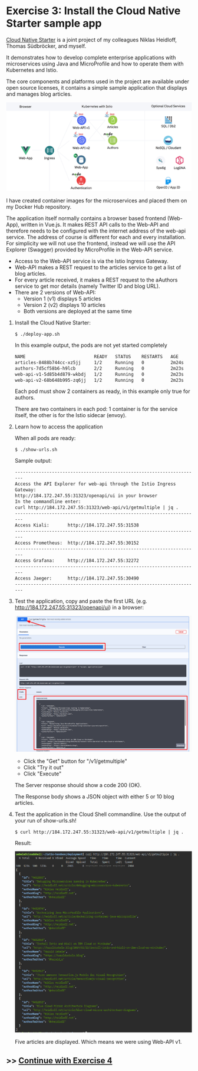 # Exercise 3: Install the Cloud Native Starter sample app

[Cloud Native Starter](https://cloud-native-starter.mybluemix.net/) is a joint project of my colleagues Niklas Heidloff, Thomas Südbröcker, and myself. 

It demonstrates how to develop complete enterprise applications with microservices using Java and MicroProfile and how to operate them with Kubernetes and Istio.

The core components and platforms used in the project are available under open source licenses, it contains a simple sample application that displays and manages blog articles. 

![architecture](../images/architecture.jpg)

I have created container images for the microservices and placed them on my Docker Hub repository. 

The application itself normally contains a browser based frontend (Web-App), written in Vue.js. It makes REST API calls to the Web-API and therefore needs to be configured with the internet address of the web-api service. The address of course is different for each and every installation. For simplicity we will not use the frontend, instead we will use the API Explorer (Swagger) provided by MicroProfile in the Web-API service.

- Access to the Web-API service is via the Istio Ingress Gateway. 
- Web-API makes a REST request to the articles service to get a list of blog articles.
- For every article received, it makes a REST request to the aAuthors service to get mor details (namely Twitter ID and blog URL).
- There are 2 versions of Web-API:
    - Version 1 (v1) displays 5 articles
    - Version 2 (v2) displays 10 articles
    - Both versions are deployed at the same time

1. Install the Cloud Native Starter:

    ```
    $ ./deploy-app.sh
    ```

    In this example output, the pods are not yet started completely

    ```
    NAME                          READY   STATUS    RESTARTS   AGE
    articles-8488b744cc-xz5jj     1/2     Running   0          2m24s
    authors-7d5cf58b6-h9lcb       2/2     Running   0          2m23s
    web-api-v1-5d85b4d879-wkbdj   1/2     Running   0          2m23s
    web-api-v2-68b648b995-zq6jj   1/2     Running   0          2m23s
    ```

    Each pod must show 2 containers as ready, in this example only true for authors.

    There are two containers in each pod: 1 container is for the service itself, the other is for the Istio sidecar (envoy).

2. Learn how to access the application

    When all pods are ready:

    ```
    $ ./show-urls.sh
    ```

    Sample output:

    ```
    ----------------------------------------------------------------------
    Access the API Explorer for web-api through the Istio Ingress Gateway:
    http://184.172.247.55:31323/openapi/ui in your browser
    In the commandline enter:
    curl http://184.172.247.55:31323/web-api/v1/getmultiple | jq .
    ----------------------------------------------------------------------
    Access Kiali:       http://184.172.247.55:31538
    ----------------------------------------------------------------------
    Access Prometheus:  http://184.172.247.55:30152
    ----------------------------------------------------------------------
    Access Grafana:     http://184.172.247.55:32272
    ----------------------------------------------------------------------
    Access Jaeger:      http://184.172.247.55:30490
    ----------------------------------------------------------------------
    ```

1. Test the application, copy and paste the first URL (e.g. http://184.172.247.55:31323/openapi/ui) in a browser:

    ![apiex](../images/api-explorer.png)

    - Click the "Get" button for "/v1/getmultiple"
    - Click "Try it out"
    - Click "Execute"


    The Server response should show a code 200 (OK).
    
    The Response body shows a JSON object with either 5 or 10 blog articles.

1. Test the application in the Cloud Shell commandline. Use the output of your run of show-urls.sh!

    ```
    $ curl http://184.172.247.55:31323/web-api/v1/getmultiple | jq .
    ```

    Result:

    ![curl](../images/curl-web-api.png)

    Five articles are displayed. Which means we were using Web-API v1.

## >> [Continue with Exercise 4](exercise4.md)